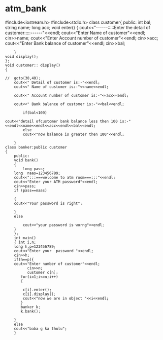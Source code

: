 # atm_bank
#include<iostream.h>
#include<stdio.h>
class customer{
	public:
	int bal;
	string name;
	long acc;
	void enter()
	{
		cout<<"------:::::Enter the detail of customer:::::------"<<endl;
		cout<<"Enter Name of customer"<<endl;
		cin>>name;
		cout<<"Enter Account number of customer"<<endl;
		cin>>acc;
		cout<<"Enter Bank balance of customer"<<endl;
		cin>>bal;
		
		}
	void display();
	};
	void customer:: display()
	{
		
	//	goto(30,40);
		cout<<" Detail of customer is:-"<<endl;
		cout<<" Name of customer is:-"<<name<<endl;
		
		cout<<" Account number of customer is:-"<<acc<<endl;
		
		cout<<" Bank balance of customer is:-"<<bal<<endl;
		
			if(bal<100)
			
	cout<<"detail ofcustomer bank balance less then 100 is:-"<<endl<<name<<endl<<acc<<endl<<bal<<endl;
			else
			cout<<"now balance is greater then 100"<<endl;
		
		}
	class banker:public customer
	{
		public:
		void bank()
		{
			long pass;
		long  naas=123456789;
		cout<<":::===welcome to atm room===:::"<<endl;
		cout<<"Enter your ATM password"<<endl;
		cin>>pass;
		if (pass==naas)
		
		{
		cout<<"Your password is right";
		      
		}
		else
		
			cout<<"your password is worng"<<endl;
		}
		};
		int main()
		{ int i,n;
		long h,p=123456789;
		cout<<"Enter your  password "<<endl;
		cin>>h;
		if(h==p){
		cout<<"Enter number of customer"<<endl;
		      cin>>n;
		      customer c[n];
		   for(i=1;i<=n;i++)
		   {
			
			c[i].enter();
			c[i].display();
			cout<<"now we are in object "<<i<<endl;
		   }
		   banker k;
		   k.bank();
			
		}
		else
		cout<<"baba g ka thulu";
		}

